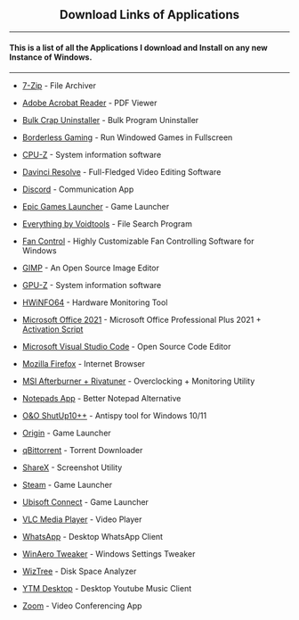 # <h2 align ="center"> Download Links of Applications </h2>

***

 <h4> This is a list of all the Applications I download and Install on any new Instance of Windows. </h4>
 
***

- [7-Zip](https://www.7-zip.org/download.html) - File Archiver

- [Adobe Acrobat Reader](https://get.adobe.com/reader/) - PDF Viewer

- [Bulk Crap Uninstaller](https://github.com/Klocman/Bulk-Crap-Uninstaller/releases) - Bulk Program Uninstaller

- [Borderless Gaming](https://github.com/Codeusa/Borderless-Gaming/releases) - Run Windowed Games in Fullscreen

- [CPU-Z](https://www.cpuid.com/softwares/cpu-z.html) - System information software

- [Davinci Resolve](https://www.blackmagicdesign.com/products/davinciresolve#) - Full-Fledged Video Editing Software 

- [Discord](https://discord.com/download) - Communication App

- [Epic Games Launcher](https://store.epicgames.com/en-US/download) - Game Launcher

- [Everything by Voidtools](https://www.voidtools.com/) - File Search Program

- [Fan Control](https://github.com/Rem0o/FanControl.Releases) - Highly Customizable Fan Controlling Software for Windows

- [GIMP](https://www.gimp.org/downloads/) - An Open Source Image Editor

- [GPU-Z](https://www.techpowerup.com/download/techpowerup-gpu-z/) - System information software

- [HWiNFO64](https://www.hwinfo.com/download/) - Hardware Monitoring Tool

- [Microsoft Office 2021](https://tb.rg-adguard.net/public.php) - Microsoft Office Professional Plus 2021 + [Activation Script](https://github.com/massgravel/Microsoft-Activation-Scripts/releases/tag/1.6)

- [Microsoft Visual Studio Code](https://code.visualstudio.com/download) - Open Source Code Editor

- [Mozilla Firefox](https://www.mozilla.org/en-US/firefox/new/) - Internet Browser

- [MSI Afterburner + Rivatuner](https://www.msi.com/Landing/afterburner/graphics-cards) - Overclocking + Monitoring Utility

- [Notepads App](https://apps.microsoft.com/store/detail/notepads-app/9NHL4NSC67WM?hl=en-in&gl=IN) - Better Notepad Alternative

- [O&O ShutUp10++](https://www.oo-software.com/en/shutup10) - Antispy tool for Windows 10/11

- [Origin](https://www.origin.com/ind/en-us/store/download) - Game Launcher

- [qBittorrent](https://www.fosshub.com/qBittorrent.html) - Torrent Downloader

- [ShareX](https://github.com/ShareX/ShareX/releases/) - Screenshot Utility

- [Steam](https://store.steampowered.com/about/) - Game Launcher

- [Ubisoft Connect](https://ubisoftconnect.com/en-US/) - Game Launcher

- [VLC Media Player](https://get.videolan.org/vlc/3.0.17.4/win32/vlc-3.0.17.4-win32.exe) - Video Player

- [WhatsApp](https://apps.microsoft.com/store/detail/whatsapp-desktop/9NKSQGP7F2NH) - Desktop WhatsApp Client

- [WinAero Tweaker](https://diskanalyzer.com/download) - Windows Settings Tweaker

- [WizTree](https://diskanalyzer.com/download) - Disk Space Analyzer

- [YTM Desktop](https://github.com/ytmdesktop/ytmdesktop/releases/tag/v1.13.0) - Desktop Youtube Music Client

- [Zoom](https://zoom.us/download) - Video Conferencing App
